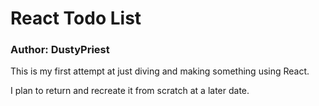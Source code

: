 # React Todo List
### Author: DustyPriest


This is my first attempt at just diving and making something using React.

I plan to return and recreate it from scratch at a later date.

